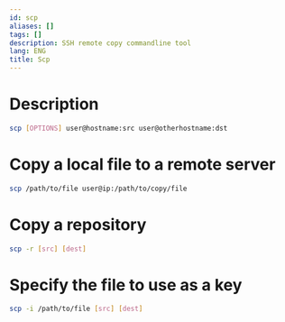 ```yaml
---
id: scp
aliases: []
tags: []
description: SSH remote copy commandline tool
lang: ENG
title: Scp
---
```


# Description

```sh
scp [OPTIONS] user@hostname:src user@otherhostname:dst
```

# Copy a local file to a remote server

```sh
scp /path/to/file user@ip:/path/to/copy/file
```

# Copy a repository

```sh
scp -r [src] [dest]
```

# Specify the file to use as a key

```sh
scp -i /path/to/file [src] [dest]
```
